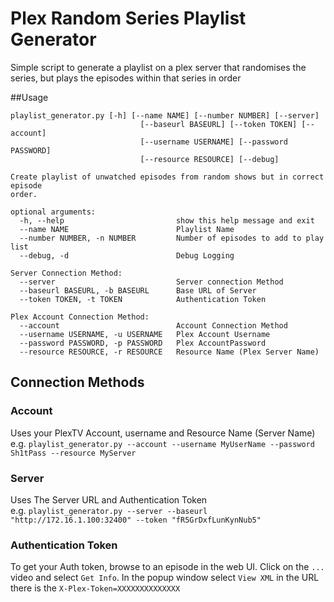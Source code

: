 # Plex Random Series Playlist Generator

Simple script to generate a playlist on a plex server that randomises the series, but plays the episodes within that 
series in order

##Usage
```
playlist_generator.py [-h] [--name NAME] [--number NUMBER] [--server]
                             [--baseurl BASEURL] [--token TOKEN] [--account]
                             [--username USERNAME] [--password PASSWORD]
                             [--resource RESOURCE] [--debug]

Create playlist of unwatched episodes from random shows but in correct episode
order.

optional arguments:
  -h, --help                         show this help message and exit
  --name NAME                        Playlist Name
  --number NUMBER, -n NUMBER         Number of episodes to add to play list
  --debug, -d                        Debug Logging

Server Connection Method:
  --server                           Server connection Method
  --baseurl BASEURL, -b BASEURL      Base URL of Server
  --token TOKEN, -t TOKEN            Authentication Token

Plex Account Connection Method:
  --account                          Account Connection Method
  --username USERNAME, -u USERNAME   Plex Account Username
  --password PASSWORD, -p PASSWORD   Plex AccountPassword
  --resource RESOURCE, -r RESOURCE   Resource Name (Plex Server Name) 
```
## Connection Methods
### Account
Uses your PlexTV Account, username and Resource Name (Server Name)  
e.g. `playlist_generator.py --account --username MyUserName --password Sh1tPass --resource MyServer`

### Server
Uses The Server URL and Authentication Token  
e.g. `playlist_generator.py --server --baseurl "http://172.16.1.100:32400" --token "fR5GrDxfLunKynNub5"`

### Authentication Token
To get your Auth token, browse to an episode in the web UI. Click on the `...` video and select `Get Info`.  In the 
popup window select `View XML` in the URL there is the `X-Plex-Token=XXXXXXXXXXXXXX`
